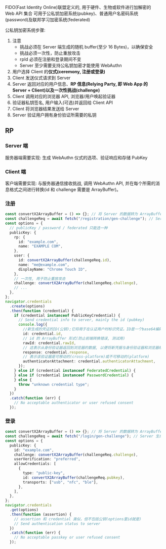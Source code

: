 FIDO(Fast Identity Online)联盟定义的, 用于硬件、生物或软件进行加解密的 Web API 集合
可用于公私钥加密系统(pubkey)、普通用户名密码系统(password)及联邦学习加密系统(federated)

公私钥加密系统步骤:

1. 注意
   - 挑战必须在 Server 端生成的随机 buffer(至少 16 Bytes)，以确保安全
   - 挑战必须一次性，防止重放攻击
   - rpId 必须在注册和登录期间不变
   - Server 至少需要支持公私钥加密才能使用 WebAuthn
2. 用户选择 Client 的**仪式(ceremony, 注册或登录)**
3. Client 发送仪式请求到 Server
4. Server 返回对应的用户信息、**RP 信息(Relying Party, 即 Web App 的 Server + Client)**以及一次性**挑战(challenge)**
5. Client 调用对应的浏览器 API, 浏览器/用户唤起验证器
6. 验证器私钥签名, 用户输入(可选)并返回给 Client API
7. Client 将浏览器结果发送给 Server
8. Server 验证用户拥有身份验证所需要的私钥

## RP

### Server 端

服务器端需要实现: 生成 WebAuthn 仪式的选项、验证响应和存储 PubKey

### Client 端

客户端需要实现: 与服务器通信接收挑战, 调用 WebAuthn API, 并在每个所需的消息格式之间进行转换(id 和 challenge 需要是 ArrayBuffer)。

### 注册

```ts
const convertX2ArrayBuffer = () => {}; // 将 Server 的数据转为 ArrayBuffer
const challengeReq = await fetch("/registration/gen-challenge"); // Server 生成注册需要的 option
const options = {
  // publicKey / password / federated 只能选一种
  publicKey: {
    rp: {
      id: "example.com",
      name: "EXAMPLE COM",
    },
    user: {
      id: convertX2ArrayBuffer(challengeReq.id),
      name: "me@example.com",
      displayName: "Chrome Touch ID",
    },
    // 一次性, 用于防止重放攻击
    challenge: convertX2ArrayBuffer(challengeReq.challenge),
    // ...
  },
};
navigator.credentials
  .create(options)
  .then(function (credential) {
    if (credential instanceof PublicKeyCredential) {
      // Send credential info to server, mainly the id (pubkey)
      console.log({
        //新生成的凭证的ID(公钥);它将用于在认证用户时标识凭证。ID是一个base64编码的字符串
        id: credential.id,
        // id 的 ArrayBuffer 形式(防止前端转换错误, 测试用)
        rawId: credential.rawId,
        // 这表示从身份验证器返回到浏览器的数据, 以便将新凭据与身份验证器和浏览器相关联
        response: credential.response,
        // 表示该验证器是可移动的(cross-platform)或不可移动的(platform)
        authenticatorAttachment: credential.authenticatorAttachment,
      });
    } else if (credential instanceof FederatedCredential) {
    } else if (credential instanceof PasswordCredential) {
    } else {
      throw "unknown credential type";
    }
  })
  .catch(function (err) {
    // No acceptable authenticator or user refused consent
  });
```

### 登录

```ts
const convertX2ArrayBuffer = () => {}; // 将 Server 的数据转为 ArrayBuffer
const challengeReq = await fetch("/login/gen-challenge"); // Server 生成登录需要的 option
const options = {
  publicKey: {
    id: "example.com",
    challenge: convertX2ArrayBuffer(challengeReq.challenge),
    userVerification: "preferred",
    allowCredentials: [
      {
        type: "public-key",
        id: convertX2ArrayBuffer(challengeReq.pubkey),
        transports: ["usb", "nfc", "ble"],
      },
    ],
  },
};
navigator.credentials
  .get(options)
  .then(function (assertion) {
    // assertion 和 credential 类似，但不包括公钥(options里id就是)
    // Send authentication status to server
  })
  .catch(function (err) {
    // No acceptable passkey or user refused consent
  });
```

